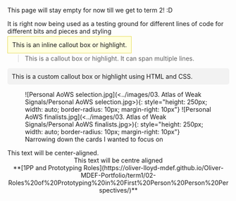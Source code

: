 This page will stay empty for now till we get to term 2! :D 

It is right now being used as a testing ground for different lines of code for different bits and pieces and styling

<span style="background-color: #FFFFE0; padding: 10px; border: 1px solid #E6DB55;">This is an inline callout box or highlight.</span>

> This is a callout box or highlight.
> It can span multiple lines.

<div style="background-color: #f2f2f2; padding: 10px; border-radius: 5px;">
This is a custom callout box or highlight using HTML and CSS.
</div>

<figure markdown style="overflow: hidden;">
![Personal AoWS selection.jpg](<../images/03. Atlas of Weak Signals/Personal AoWS selection.jpg>){: style="height: 250px; width: auto; border-radius: 10px; margin-right: 10px"}
![Personal AoWS finalists.jpg](<../images/03. Atlas of Weak Signals/Personal AoWS finalists.jpg>){: style="height: 250px; width: auto; border-radius: 10px; margin-right: 10px"}
<figcaption>Narrowing down the cards I wanted to focus on</figcaption>
</figure>

<div class="center-text">
    This text will be center-aligned.
</div>

<div style="text-align: center;">
This text will be centre aligned
</div>

<div style="text-align: center;">
**[1PP and Prototyping Roles](https://oliver-lloyd-mdef.github.io/Oliver-MDEF-Portfolio/term1/02-Roles%20of%20Prototyping%20in%20First%20Person%20Person%20Perspectives/)**
</div>